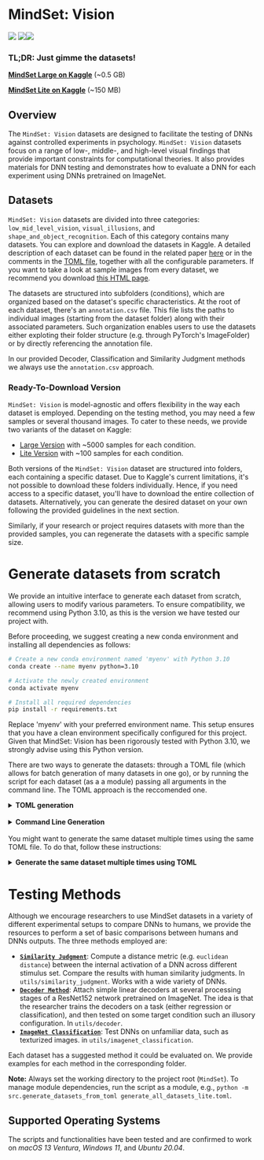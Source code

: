 # MindSet: Vision
![](https://i.ibb.co/pvTVHKw/0-05254-67.png)     ![](https://i.ibb.co/4SvMvCt/28.png)![](https://i.ibb.co/9N4YVxF/c-0.png)


### TL;DR: Just gimme the datasets!
**[MindSet Large on Kaggle](https://www.kaggle.com/datasets/mindsetvision/mindset)** (~0.5 GB)


**[MindSet Lite on Kaggle](https://www.kaggle.com/datasets/mindsetvision/mindset-lite)**  (~150 MB)


## Overview
The `MindSet: Vision` datasets are designed to facilitate the testing of DNNs against controlled experiments in psychology. `MindSet: Vision` datasets focus on a range of low-, middle-, and high-level visual findings that provide important constraints for computational theories. It also provides materials for DNN testing and demonstrates how to evaluate a DNN for each experiment using DNNs pretrained on ImageNet.



## Datasets

`MindSet: Vision` datasets are divided into three categories: `low_mid_level_vision`, `visual_illusions`, and `shape_and_object_recognition`. Each of this category contains many datasets. You can explore and download the datasets in Kaggle. A detailed description of each dataset can be found in the related paper [here](https://openreview.net/forum?id=bAaM8cKoMl#discussion) or in the comments in the [TOML file](generate_all_datasets.toml), together with all the configurable parameters. If you want to take a look at sample images from every dataset, we recommend you download [this HTML page](https://htmlpreview.github.io/?https://github.com/MindSetVision/mindset-vision/blob/master/tests/small_black_bg/summary.html).

The datasets are structured into subfolders (conditions), which are organized based on the dataset's specific characteristics. At the root of each dataset, there's an `annotation.csv` file. This file lists the paths to individual images (starting from the dataset folder) along with their associated parameters. Such organization enables users to use the datasets either exploting their folder structure (e.g. through PyTorch's  ImageFolder) or by directly referencing the annotation file.

 In our provided Decoder, Classification and Similarity Judgment methods we always use the `annotation.csv` approach.

 

### Ready-To-Download Version

`MindSet: Vision` is model-agnostic and offers flexibility in the way each dataset is employed. Depending on the testing method, you may need a few samples or several thousand images. To cater to these needs, we provide two variants of the dataset on Kaggle:

- [Large Version](https://www.kaggle.com/datasets/valerio1988/mindset) with ~5000 samples for each condition.
- [Lite Version](https://www.kaggle.com/datasets/valerio1988/mindset-lite) with ~100 samples for each condition.


Both versions of the `MindSet: Vision` dataset are structured into folders, each containing a specific dataset. Due to Kaggle's current limitations, it's not possible to download these folders individually. Hence, if you need access to a specific dataset, you'll have to download the entire collection of datasets. Alternatively, you can generate the desired dataset on your own following the provided guidelines in the next section.

Similarly, if your research or project requires datasets with more than the provided samples, you can regenerate the datasets with a specific sample size. 

# Generate datasets from scratch
We provide an intuitive interface to generate each dataset from scratch, allowing users to modify various parameters. To ensure compatibility, we recommend using Python 3.10, as this is the version we have tested our project with.

Before proceeding, we suggest creating a new conda environment and installing all dependencies as follows:

```bash
# Create a new conda environment named 'myenv' with Python 3.10
conda create --name myenv python=3.10

# Activate the newly created environment
conda activate myenv

# Install all required dependencies
pip install -r requirements.txt
```
Replace 'myenv' with your preferred environment name. This setup ensures that you have a clean environment specifically configured for this project. Given that MindSet: Vision has been rigorously tested with Python 3.10, we strongly advise using this Python version.


There are two ways to generate the datasets: through a TOML file (which allows for batch generation of many datasets in one go), or by running the script for each dataset (as a a module) passing all arguments in the command line. The TOML approach is the reccomended one. 


<details><summary><b>TOML generation</b></summary>
<br>

You can either generate one single dataset with this approach, or several (all) of them. 
This is done through a TOML configuration file, a simple text file that specifies what datasets should be generated, and what parameters to use for each one of them. The TOML file used to generate the lite and the full version uploaded to Kaggle are provided in the root folder: [`generate_all_datasets.toml`](generate_all_datasets.toml) and [`generate_all_datasets_lite.toml`](generate_all_datasets_lite.toml).
The file contains a series of config options for each dataset. For example, the dataset `un_crowding` in the category `low_mid_level_vision` is specified as:

```toml
["low_mid_level_vision/un_crowding"]
# The size of the canvas. If called through command line, a string in the format NxM eg `224x224`.
canvas_size = [ 224, 224,]
# Specify the background color. Could be a list of RGB values, or `rnd-uniform` for a random (but uniform) color. If called from command line, the RGB value must be a string in the form R_G_B
background_color = [ 0, 0, 0,]
# Specify whether we want to enable antialiasing
antialiasing = false
# What to do if the dataset folder is already present? Choose between [overwrite], [skip]
behaviour_if_present = "overwrite"
# The number of samples for each vernier type (left/right orientation) and condition. The vernier is places inside a flanker.
num_samples_vernier_inside = 5000
# The number of samples for each vernier type (left/right orientation) and condition. The vernier is placed outside of the flankers
num_samples_vernier_outside = 5000
# Specify whether the size of the shapes will vary across samples
random_size = true
# The folder containing the data. It will be created if doesn't exist. The default will match the folder structure of the generation script 
output_folder = "data/low_mid_level_vision/un_crowding"
```

To regenerate datasets:

1. We suggest to not modify the original TOML files but duplicate them: create a file  `my_datasets.toml`.
2. Copy over from `generate_all_datasets.toml` only the config options for the datasets you want to generate (for example, the code block above to generate just the Crowding/Uncrowding dataset) .
3. Adjust parameters in the config as needed. For example set `num_samples_vernier_inside = 50` and `num_samples_vernier_outside=50` for a quick test.  
4. From the root directory, execute `python -m src.generate_datasets_from_toml my_datasets.toml`.

The generated dataset will be saved in the `output_folder` specified in the TOML file.
Of course, you can simply run `python -m src.generate_datasets_from_toml generate_all_datasets.toml` to regenerate all dataset with default parameters. Note that this will take a while, as there are 30+ datasets! 

</details>
<br>
<details>
<summary> <b>Command Line Generation </b></summary>
<br>
From the root folder, call the desired script. For example:

```python
python -m src.generate_datasets.visual_illusions.ebbinghaus_illusion.generate_dataset
```
to generate the Ebbinghaus Illusion with default parameters in the default folder (`data/visual_illusions/ebbinghaus_illusion`). Add `-h` at the end of the line above to see all possible command line arguments:

```
--output_folder OUTPUT_FOLDER, -o OUTPUT_FOLDER
                    The folder containing the data. It will be created if doesn't exist. The default will match the folder structure of the generation script
--canvas_size CANVAS_SIZE, -csize CANVAS_SIZE
                    The size of the canvas. If called through command line, a string in the format NxM eg `224x224`.
--background_color BACKGROUND_COLOR, -bg BACKGROUND_COLOR
                    Specify the background color. Could be a list of RGB values, or `rnd-uniform` for a random (but uniform) color. If called from command line, the RGB value must be a
                    string in the form R_G_B
--antialiasing, -antial
                    Specify whether we want to enable antialiasing
--behaviour_if_present BEHAVIOUR_IF_PRESENT, -if_pres BEHAVIOUR_IF_PRESENT
                    What to do if the dataset folder is already present? Choose between [overwrite], [skip]
--num_samples_scrambled NUM_SAMPLES_SCRAMBLED, -nss NUM_SAMPLES_SCRAMBLED
                    How many samples to generated for the scrambled up conditions
--num_samples_illusory NUM_SAMPLES_ILLUSORY, -nsi NUM_SAMPLES_ILLUSORY
                    How many samples to generated for the illusory conditions (small and big flankers)
```

Specify the ones you wish to modify:

```python
python -m src.generate_datasets.visual_illusions.ebbinghaus_illusion.generate_dataset --num_samples_scrambled 500000
```

Note: Due to the way the datasets are organized, `-h` won't report the default values for the arguments. However all defaults are showed in the [`TOML file`](generate_all_datasets.toml).
</details>
<br>
You might want to generate the same dataset multiple times using the same TOML file. To do that, follow these instructions:
<br>

<p>
<details> <summary> <b>Generate the same dataset multiple times using TOML </b></summary> 

## 
If you need to generate the same dataset multiple times, each with different configurations or parameters, you can include multiple configurations for the same dataset within a single TOML file. However, TOML requires each table (denoted by names within [square brackets]) to have a unique name. To accomplish this, you can use different suffixes or identifiers for each configuration, like so:
```TOML
["low_mid_level_vision/un_crowding.TRAIN"]
...
output_folder = 'blabla/train'

["low_mid_level_vision/un_crowding.EVAL"]
...
output_folder = 'blabla/eval'
```
In this example, `TRAIN` and `EVAL` are distinct identifiers that allow you to define different settings for the same dataset under the `low_mid_level_vision/un_crowding` category. Ensure that the main name remains consistent, as it is used to locate the corresponding dataset generation file in the `src/generate_datasets` folder.
</details>
</p>

# Testing Methods
Although we encourage researchers to use MindSet datasets in a variety of different experimental setups to compare DNNs to humans, we provide the resources to perform a set of basic comparisons between humans and DNNs outputs.
The three methods employed are: 


- **[`Similarity Judgment`](src/utils/similarity_judgment/README.md)**: Compute a distance metric (e.g. `euclidean distance`) between the internal activation of a DNN across different stimulus set. Compare the results with human similarity judgments. In `utils/similarity_judgment`. Works with a wide variety of DNNs. 
- **[`Decoder Method`](src/utils/decoder/README.md)**: Attach simple linear decoders at several processing stages of a ResNet152 network pretrained on ImageNet. The idea is that the researcher trains the decoders on a task (either regression or classification), and then tested on some target condition such an illusory configuration. In `utils/decoder`. 
- **[`ImageNet Classification`](src/utils/imagenet_classification/README.md)**: Test DNNs on unfamiliar data, such as texturized images. in `utils/imagenet_classification`.

Each dataset has a suggested method it could be evaluated on. We provide examples for each method in the corresponding folder.

**Note:** Always set the working directory to the project root (`MindSet`). To manage module dependencies, run the script as a module, e.g., `python -m src.generate_datasets_from_toml generate_all_datasets_lite.toml`.



## Supported Operating Systems
The scripts and functionalities have been tested and are confirmed to work on *macOS 13 Ventura*, *Windows 11*, and *Ubuntu 20.04*.

<!-- ## Similarity Judgement
[![Demo for Similarity Judgement](assets/similarity_judgement.png)](https://youtu.be/a7k5viGmxnk)
 -->


